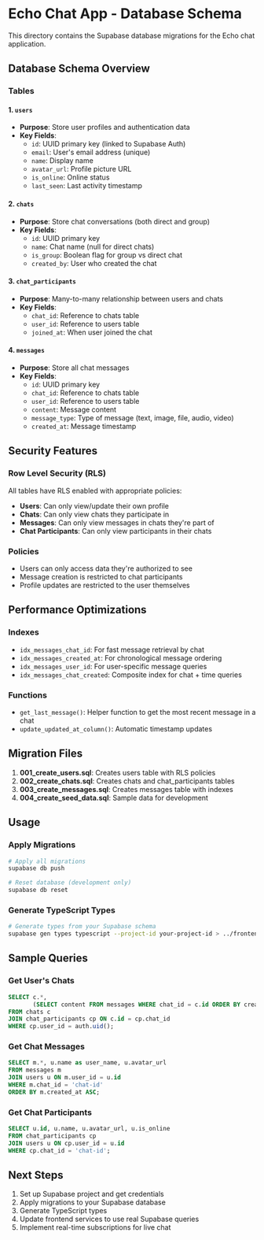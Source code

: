 # Echo Chat App - Database Schema

This directory contains the Supabase database migrations for the Echo chat application.

## Database Schema Overview

### Tables

#### 1. `users`

- **Purpose**: Store user profiles and authentication data
- **Key Fields**:
  - `id`: UUID primary key (linked to Supabase Auth)
  - `email`: User's email address (unique)
  - `name`: Display name
  - `avatar_url`: Profile picture URL
  - `is_online`: Online status
  - `last_seen`: Last activity timestamp

#### 2. `chats`

- **Purpose**: Store chat conversations (both direct and group)
- **Key Fields**:
  - `id`: UUID primary key
  - `name`: Chat name (null for direct chats)
  - `is_group`: Boolean flag for group vs direct chat
  - `created_by`: User who created the chat

#### 3. `chat_participants`

- **Purpose**: Many-to-many relationship between users and chats
- **Key Fields**:
  - `chat_id`: Reference to chats table
  - `user_id`: Reference to users table
  - `joined_at`: When user joined the chat

#### 4. `messages`

- **Purpose**: Store all chat messages
- **Key Fields**:
  - `id`: UUID primary key
  - `chat_id`: Reference to chats table
  - `user_id`: Reference to users table
  - `content`: Message content
  - `message_type`: Type of message (text, image, file, audio, video)
  - `created_at`: Message timestamp

## Security Features

### Row Level Security (RLS)

All tables have RLS enabled with appropriate policies:

- **Users**: Can only view/update their own profile
- **Chats**: Can only view chats they participate in
- **Messages**: Can only view messages in chats they're part of
- **Chat Participants**: Can only view participants in their chats

### Policies

- Users can only access data they're authorized to see
- Message creation is restricted to chat participants
- Profile updates are restricted to the user themselves

## Performance Optimizations

### Indexes

- `idx_messages_chat_id`: For fast message retrieval by chat
- `idx_messages_created_at`: For chronological message ordering
- `idx_messages_user_id`: For user-specific message queries
- `idx_messages_chat_created`: Composite index for chat + time queries

### Functions

- `get_last_message()`: Helper function to get the most recent message in a chat
- `update_updated_at_column()`: Automatic timestamp updates

## Migration Files

1. **001_create_users.sql**: Creates users table with RLS policies
2. **002_create_chats.sql**: Creates chats and chat_participants tables
3. **003_create_messages.sql**: Creates messages table with indexes
4. **004_create_seed_data.sql**: Sample data for development

## Usage

### Apply Migrations

```bash
# Apply all migrations
supabase db push

# Reset database (development only)
supabase db reset
```

### Generate TypeScript Types

```bash
# Generate types from your Supabase schema
supabase gen types typescript --project-id your-project-id > ../frontend/src/types/database.ts
```

## Sample Queries

### Get User's Chats

```sql
SELECT c.*,
       (SELECT content FROM messages WHERE chat_id = c.id ORDER BY created_at DESC LIMIT 1) as last_message
FROM chats c
JOIN chat_participants cp ON c.id = cp.chat_id
WHERE cp.user_id = auth.uid();
```

### Get Chat Messages

```sql
SELECT m.*, u.name as user_name, u.avatar_url
FROM messages m
JOIN users u ON m.user_id = u.id
WHERE m.chat_id = 'chat-id'
ORDER BY m.created_at ASC;
```

### Get Chat Participants

```sql
SELECT u.id, u.name, u.avatar_url, u.is_online
FROM chat_participants cp
JOIN users u ON cp.user_id = u.id
WHERE cp.chat_id = 'chat-id';
```

## Next Steps

1. Set up Supabase project and get credentials
2. Apply migrations to your Supabase database
3. Generate TypeScript types
4. Update frontend services to use real Supabase queries
5. Implement real-time subscriptions for live chat
